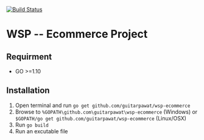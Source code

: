 [![Build Status](https://travis-ci.org/guitarpawat/wsp-ecommerce.svg?branch=master)](https://travis-ci.org/guitarpawat/wsp-ecommerce)

# WSP -- Ecommerce Project
## Requirment
* GO >=1.10
## Installation
1. Open terminal and run `go get github.com/guitarpawat/wsp-ecommerce`
1. Browse to `%GOPATH\github.com\guitarpawat\wsp-ecommerce` (Windows) or `$GOPATH/go get github.com/guitarpawat/wsp-ecommerce` (Linux/OSX)
1. Run `go build`
1. Run an excutable file